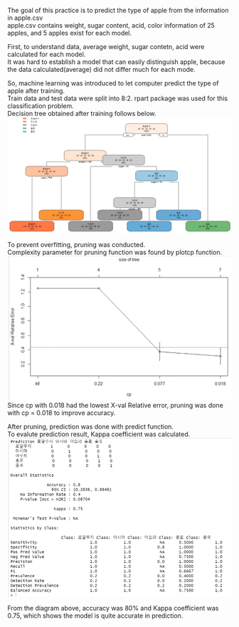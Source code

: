 The goal of this practice is to predict the type of apple from the information in apple.csv  
apple.csv contains weight, sugar content, acid, color information of 25 apples, and 5 apples exist for each model.  

First, to understand data, average weight, sugar contetn, acid were calculated for each model.  
It was hard to establish a model that can easily distinguish apple, because the data calculated(average) did not differ much for each mode.  

So, machine learning was introduced to let computer predict the type of apple after training.  
Train data and test data were split into 8:2. 
rpart package was used for this classification problem.  
Decision tree obtained after training follows below.
![apple_dec](./apple_decision_tree.jpg)

To prevent overfitting, pruning was conducted.  
Complexity parameter for pruning function was found by plotcp function.  
![cp](./plot_cp.jpg)
Since cp with 0.018 had the lowest X-val Relative error, pruning was done with cp = 0.018 to improve accuracy.  

After pruning, prediction was done with predict function.  
To evalute prediction result, Kappa coefficient was calculated.  
![stats](./accuracy_stats.jpg)

From the diagram above, accuracy was 80% and Kappa coefficient was 0.75, which shows the model is quite accurate in prediction.    
